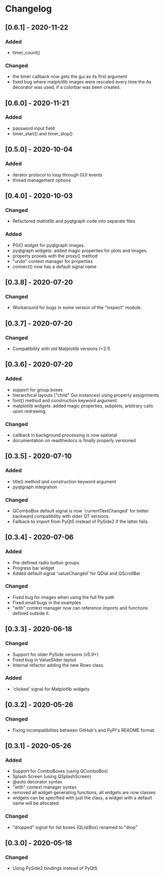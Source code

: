 # Changelog

## [0.6.1] - 2020-11-22

### Added
  - timer_count()

### Changed
  - the timer callback now gets the gui as its first argument
  - fixed bug where matplotlib images were rescaled every time the Ax
    decorator was used, if a colorbar was been created.


## [0.6.0] - 2020-11-21

### Added
  - password input field
  - timer_start() and timer_stop()

## [0.5.0] - 2020-10-04

### Added
  - iterator protocol to loop through GUI events
  - thread management options


## [0.4.0] - 2020-10-03

### Changed
  - Refactored matlotlib and pyqtgraph code into separate files
  
### Added
  - PGI() widget for pyqtgraph images.
  - pyqtgraph widgets: added magic properties for plots and images.
  - property proxies with the proxy() method
  - "undo" context manager for properties
  - connect() now has a default signal name


## [0.3.8] - 2020-07-20

### Changed
  - Workaround for bugs in some version of the "inspect" module.


## [0.3.7] - 2020-07-20

### Changed
  - Compatibility with old Matplotlib versions (<2.1)


## [0.3.6] - 2020-07-20

### Added
  - support for group boxes
  - hierarchical layouts ("child" Gui instances) using property assignments
  - font() method and construction keyword argument
  - matplotlib widgets: added magic properties, subplots, arbitrary
    calls upon redrawing.
  
### Changed
  - callback in background processing is now optional
  - documentation on readthedocs is finally properly versioned


## [0.3.5] - 2020-07-10

### Added
  - title() method and construction keyword argument
  - pyqtgraph integration
  
### Changed
  - QComboBox default signal is now 'currentTextChanged' for better
    backward compatibility with older QT versions.
  - Fallback to import from PyQt5 instead of PySide2 if the latter fails.


## [0.3.4] - 2020-07-06

### Added
  - Pre-defined radio button groups
  - Progress bar widget
  - Added default signal 'valueChanged' for QDial and QScrollBar
  
### Changed
  - Fixed bug for images when using the full file path
  - Fixed small bugs in the examples
  - "with" context manager now can reference imports and functions
    defined outside it.


## [0.3.3] - 2020-06-18

### Changed
  - Support for older PySide versions (v5.9+)
  - Fixed bug in ValueSlider layout
  - Internal refactor adding the new Rows class.

### Added
  - 'clicked' signal for Matplotlib widgets


## [0.3.2] - 2020-05-26

### Changed
  - Fixing incompatibilites between GitHub's and PyPI's README format.


## [0.3.1] - 2020-05-26

### Added
 - Support for ComboBoxes (using QComboBox)
 - Splash Screen (using QSplashScreen)
 - @auto decorator syntax
 - "with" context manager syntax
 - removed all widget-generating functions, all widgets are now classes
 - widgets can be specified with just the class, a widget with a default name
   will be allocated.
 
### Changed
 - "dropped" signal for list boxes (QListBox) renamed to "drop"


## [0.3.0] - 2020-05-18

### Changed
 - Using PySide2 bindings instead of PyQt5
